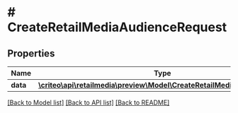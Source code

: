 # # CreateRetailMediaAudienceRequest

## Properties

Name | Type | Description | Notes
------------ | ------------- | ------------- | -------------
**data** | [**\criteo\api\retailmedia\preview\Model\CreateRetailMediaAudienceBody**](CreateRetailMediaAudienceBody.md) |  |

[[Back to Model list]](../../README.md#models) [[Back to API list]](../../README.md#endpoints) [[Back to README]](../../README.md)

